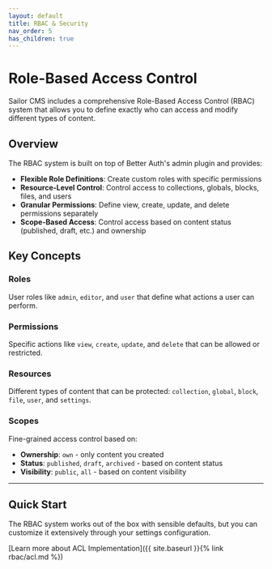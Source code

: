 ```yaml
---
layout: default
title: RBAC & Security
nav_order: 5
has_children: true
---
```


# Role-Based Access Control

Sailor CMS includes a comprehensive Role-Based Access Control (RBAC) system that allows you to define exactly who can access and modify different types of content.

## Overview

The RBAC system is built on top of Better Auth's admin plugin and provides:

- **Flexible Role Definitions**: Create custom roles with specific permissions
- **Resource-Level Control**: Control access to collections, globals, blocks, files, and users
- **Granular Permissions**: Define view, create, update, and delete permissions separately
- **Scope-Based Access**: Control access based on content status (published, draft, etc.) and ownership

## Key Concepts

### Roles

User roles like `admin`, `editor`, and `user` that define what actions a user can perform.

### Permissions

Specific actions like `view`, `create`, `update`, and `delete` that can be allowed or restricted.

### Resources

Different types of content that can be protected: `collection`, `global`, `block`, `file`, `user`, and `settings`.

### Scopes

Fine-grained access control based on:

- **Ownership**: `own` - only content you created
- **Status**: `published`, `draft`, `archived` - based on content status
- **Visibility**: `public`, `all` - based on content visibility

---

## Quick Start

The RBAC system works out of the box with sensible defaults, but you can customize it extensively through your settings configuration.

[Learn more about ACL Implementation]({{ site.baseurl }}{% link rbac/acl.md %})
